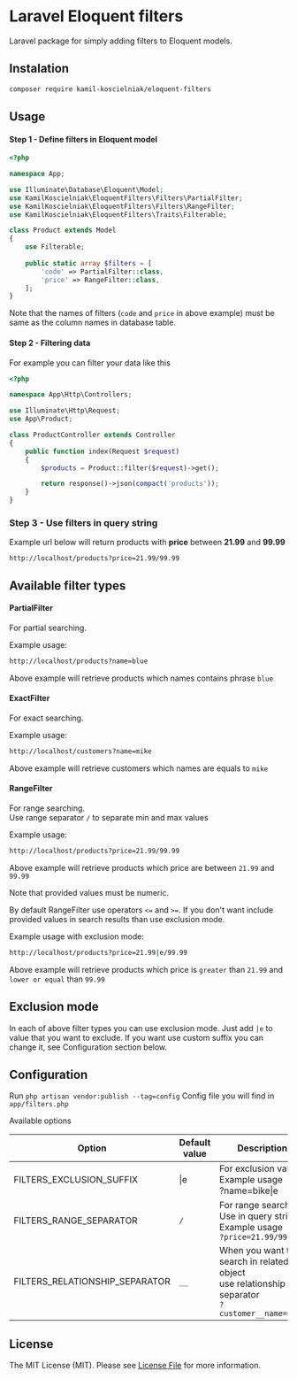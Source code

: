 # Laravel Eloquent filters

Laravel package for simply adding filters to Eloquent models.
  
## Instalation

```bash
composer require kamil-koscielniak/eloquent-filters
```

## Usage

#### Step 1 - Define filters in Eloquent model
```php
<?php

namespace App;

use Illuminate\Database\Eloquent\Model;
use KamilKoscielniak\EloquentFilters\Filters\PartialFilter;
use KamilKoscielniak\EloquentFilters\Filters\RangeFilter;
use KamilKoscielniak\EloquentFilters\Traits\Filterable;

class Product extends Model
{
    use Filterable;
    
    public static array $filters = [
        'code' => PartialFilter::class,
        'price' => RangeFilter::class,
    ];
}
```

Note that the names of filters (`code` and `price` in above example) must be same as the column names in database table.

#### Step 2 - Filtering data

For example you can filter your data like this

```php
<?php

namespace App\Http\Controllers;

use Illuminate\Http\Request;
use App\Product;

class ProductController extends Controller
{
    public function index(Request $request)
    {
        $products = Product::filter($request)->get();

        return response()->json(compact('products'));
    }
}
```

### Step 3 - Use filters in query string

Example url below will return products with **price** between **21.99** and **99.99**
````
http://localhost/products?price=21.99/99.99
````

## Available filter types

#### PartialFilter

For partial searching.

Example usage:
```bash
http://localhost/products?name=blue
```
Above example will retrieve products which names contains phrase `blue`

#### ExactFilter

For exact searching.

Example usage:
```bash
http://localhost/customers?name=mike
```
Above example will retrieve customers which names are equals to `mike` 

#### RangeFilter

For range searching.
<br/>Use range separator `/` to separate min and max values

Example usage:
```bash
http://localhost/products?price=21.99/99.99
```
Above example will retrieve products which price are between `21.99` and `99.99`

Note that provided values must be numeric. 

By default RangeFilter use operators `<=` and `>=`.
If you don't want include provided values in search results than use exclusion mode.

Example usage with exclusion mode:
```bash
http://localhost/products?price=21.99|e/99.99
```

Above example will retrieve products which price is `greater` than `21.99` and `lower or equal` than `99.99`

## Exclusion mode

In each of above filter types you can use exclusion mode. Just add `|e` to value that you want to exclude.
If you want use custom suffix you can change it, see Configuration section below. 

## Configuration

Run `php artisan vendor:publish --tag=config`
Config file you will find in `app/filters.php`

Available options

| Option                         | Default value | Description                                                                                       |
|--------------------------------|---------------|---------------------------------------------------------------------------------------------------|
| FILTERS_EXCLUSION_SUFFIX       |     &#124;e   | For exclusion value. Example usage<br> ?name=bike&#124;e                                          |
| FILTERS_RANGE_SEPARATOR        |      `/`      | For range searching. Use in query string. <br>Example usage<br>`?price=21.99/99.99`               |
| FILTERS_RELATIONSHIP_SEPARATOR |      `__`     | When you want to search in related object<br>use relationship separator<br>`?customer__name=mike` |

## License

The MIT License (MIT). Please see [License File](LICENSE.md) for more information.
